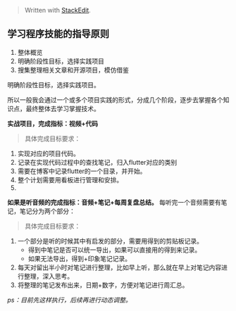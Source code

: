 


> Written with [StackEdit](https://stackedit.io/).
> 

## 学习程序技能的指导原则

1.  整体概览
2.  明确阶段性目标，选择实践项目
3.  搜集整理相关文章和开源项目，模仿借鉴

明确阶段性目标，选择实践项目。

所以一般我会通过一个或多个项目实践的形式，分成几个阶段，逐步去掌握各个知识点，最终整体去学习掌握技术。

**实战项目，完成指标：视频+代码**

> 具体完成目标要求：

 1. 实现对应的项目代码。
 2. 记录在实现代码过程中的查找笔记，归入flutter对应的类别
 3. 需要在博客中记录flutter的一个目录，并开始。
 4. 整个计划需要用看板进行管理和安排。
 5. 

**如果是听音频的完成指标：音频+笔记+每周复盘总结。**
每听完一个音频需要有笔记，笔记分为两个部分：
> 具体完成目标要求：
> 
 1. 一个部分是听的时候其中有启发的部分，需要用得到的剪贴板记录。
	 - 得到中笔记是否可以统一导出，如果可以直接用的得到来记录。
	 - 如果无法导出，得到+印象笔记记录。
 2. 每天对留出半小时对笔记进行整理，比如早上听，那么就在早上对笔记内容进行整理，深入思考。
 3. 将整理的笔记发布出来，日期+数字，方便对笔记进行周汇总。

*ps：目前先这样执行，后续再进行动态调整。*


<!--stackedit_data:
eyJoaXN0b3J5IjpbLTIxMzI1NDcwNjVdfQ==
-->